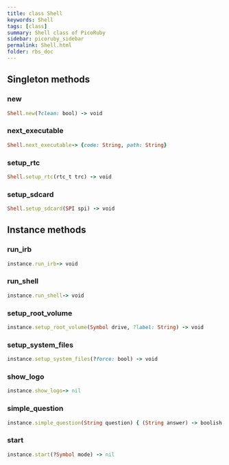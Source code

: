 ```yaml
---
title: class Shell
keywords: Shell
tags: [class]
summary: Shell class of PicoRuby
sidebar: picoruby_sidebar
permalink: Shell.html
folder: rbs_doc
---
```

## Singleton methods
### new

```ruby
Shell.new(?clean: bool) -> void
```
### next_executable

```ruby
Shell.next_executable-> {code: String, path: String}
```
### setup_rtc

```ruby
Shell.setup_rtc(rtc_t trc) -> void
```
### setup_sdcard

```ruby
Shell.setup_sdcard(SPI spi) -> void
```
## Instance methods
### run_irb

```ruby
instance.run_irb-> void
```
### run_shell

```ruby
instance.run_shell-> void
```
### setup_root_volume

```ruby
instance.setup_root_volume(Symbol drive, ?label: String) -> void
```
### setup_system_files

```ruby
instance.setup_system_files(?force: bool) -> void
```
### show_logo

```ruby
instance.show_logo-> nil
```
### simple_question

```ruby
instance.simple_question(String question) { (String answer) -> boolish } -> void
```
### start

```ruby
instance.start(?Symbol mode) -> nil
```
